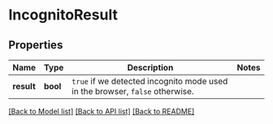 # IncognitoResult

## Properties
Name | Type | Description | Notes
------------ | ------------- | ------------- | -------------
**result** | **bool** | `true` if we detected incognito mode used in the browser, `false` otherwise. | 

[[Back to Model list]](../../README.md#documentation-for-models) [[Back to API list]](../../README.md#documentation-for-api-endpoints) [[Back to README]](../../README.md)

